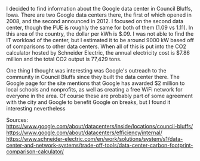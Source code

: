 I decided to find information about the Google data center in Council Bluffs, Iowa. There are two Google data centers there, the first of which opened in 2008, and the second announced in 2012. I focused on the second data center, though the PUE is roughly the same for both of them (1.09 vs 1.11). In this area of the country, the dollar per kWh is $.09. I was not able to find the IT workload of the center, but I estimated it to be around 9000 kW based off of comparisons to other data centers. When all of this is put into the CO2 calculator hosted by Schneider Electric, the annual electricity cost is $7.86 million and the total CO2 output is 77,429 tons. 

One thing I thought was interesting was Google's outreach to the community in Council Bluffs since they built the data center there. The Google page for the site mentions that Google has awarded $2 million to local schools and nonprofits, as well as creating a free WiFi network for everyone in the area. Of course these are probably part of some agreement with the city and Google to benefit Google on breaks, but I found it interesting nevertheless

Sources:
https://www.google.com/about/datacenters/inside/locations/council-bluffs/
https://www.google.com/about/datacenters/efficiency/internal/
https://www.schneider-electric.com/en/work/solutions/system/s1/data-center-and-network-systems/trade-off-tools/data-center-carbon-footprint-comparison-calculator/

